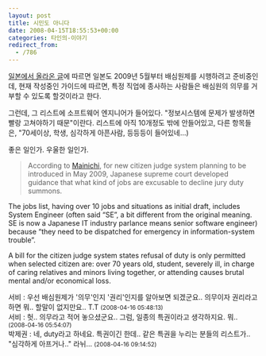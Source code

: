 ```yaml
---
layout: post
title: 시민도 아니다
date: 2008-04-15T18:55:53+00:00
categories: 타인의-이야기
redirect_from:
  - /786
---
```


<a href="http://asiajin.com/blog/2008/04/15/japan-exempts-programmers-jury-duty-because-they-are-too-busy/" target="_blank">일본에서 올라온 글</a>에 따르면 일본도 2009년 5월부터 배심원제를 시행하려고 준비중인데, 현재 작성중인 가이드에 따르면, 특정 직업에 종사하는 사람들은 배심원의 의무를 거부할 수 있도록 할것이라고 한다.

그런데, 그 리스트에 소프트웨어 엔지니어가 들어있다. "정보시스템에 문제가 발생하면 빨랑 고쳐야하기 때문"이란다. 리스트에 아직 10개정도 밖에 안들어있고, 다른 항목들은, "70세이상, 학생, 심각하게 아픈사람, 등등등이 들어있네...)

좋은 일인가. 우울한 일인가.

> According to <a onclick="javascript:urchinTracker ('/outgoing/mainichi.jp/select/wadai/news/20080413k0000m040098000c.html');" href="http://mainichi.jp/select/wadai/news/20080413k0000m040098000c.html">Mainichi</a>, for new citizen judge system planning to be introduced in May 2009, Japanese supreme court developed guidance that what kind of jobs are excusable to decline jury duty summons.

The jobs list, having over 10 jobs and situations as initial draft, includes System Engineer (often said “SE”, a bit different from the original meaning. SE is now a Japanese IT industry parlance means senior software engineer) because “they need to be dispatched for emergency in information-system trouble”.

A bill for the citizen judge system states refusal of duty is only permitted when selected citizen are: over 70 years old, student, severely ill, in charge of caring relatives and minors living together, or attending causes brutal mental and/or economical loss.

 
<div id=comments>
<div class=comment>
<!--- cmt:1151 --->
<!--- mail: --->
<!--- parent:0 --->
서비 : 
우선 배심원제가 '의무'인지 '권리'인지를 알아보면 되겠군요..
의무이자 권리라고 하면 뭐.. 할말이 없지만요.. T.T
 <small>(2008-04-16 05:48:13)</small>
</div>
<div class=comment>
<!--- cmt:1152 --->
<!--- mail: --->
<!--- parent:1151 --->
서비 : 
헛.. 의무라고 적어 놓으셨군요..
그럼, 일종의 특권이라고 생각하지요. 뭐..
 <small>(2008-04-16 05:54:07)</small>
</div>
<div class=comment>
<!--- cmt:1153 --->
<!--- mail: --->
<!--- parent:1151 --->
박제권 : 
네, duty라고 하네요. 특권이긴 한데.. 같은 특권을 누리는 분들의 리스트가.. "심각하게 아프거나.." 라뉘...
 <small>(2008-04-16 09:14:52)</small>
</div>
</div>
